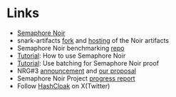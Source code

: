 # Links

- [Semaphore Noir](https://github.com/hashcloak/semaphore-noir/tree/noir-support-part2)
- snark-artifacts [fork](https://github.com/hashcloak/snark-artifacts/tree/semaphore-noir) and [hosting](https://github.com/hashcloak/noir-artifacts-host) of the Noir artifacts
- Semaphore Noir benchmarking [repo](https://github.com/hashcloak/semaphore-benchmarks) 
- [Tutorial](https://hackmd.io/vFp3-gfUS_ym-9JVYzV3Rg): How to use Semaphore Noir
- [Tutorial](https://hackmd.io/m6z6nF3FRo6InRlffHmDYQ): Use batching for Semaphore Noir proof
- NRG#3 [announcement](https://github.com/orgs/noir-lang/discussions/7442) and [our proposal](https://github.com/orgs/noir-lang/discussions/7523)
- Semaphore Noir Project [progress report](https://hashcloak.github.io/semaphore-noir-progress-report/) 
- Follow [HashCloak](https://x.com/hashcloak) on X(Twitter)